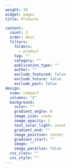 ```yaml
---
weight: 30
widget: pages
title: Products

content:
  count: 3
  order: desc
  filters:
    folders:
      - product
    tag: ""
    category: ""
    publication_type: ""
    author: ""
    exclude_featured: false
    exclude_future: false
    exclude_past: false
design:
  view: compact
  columns: "2"
  background:
    color: ""
    gradient_angle: 0
    image_size: cover
    image_opacity: 1
    text_color_light: unset
    gradient_end: ""
    image_position: center
    gradient_start: ""
    image: ""
    image_parallax: false
  css_class: ""
  css_style: ""
---
```


